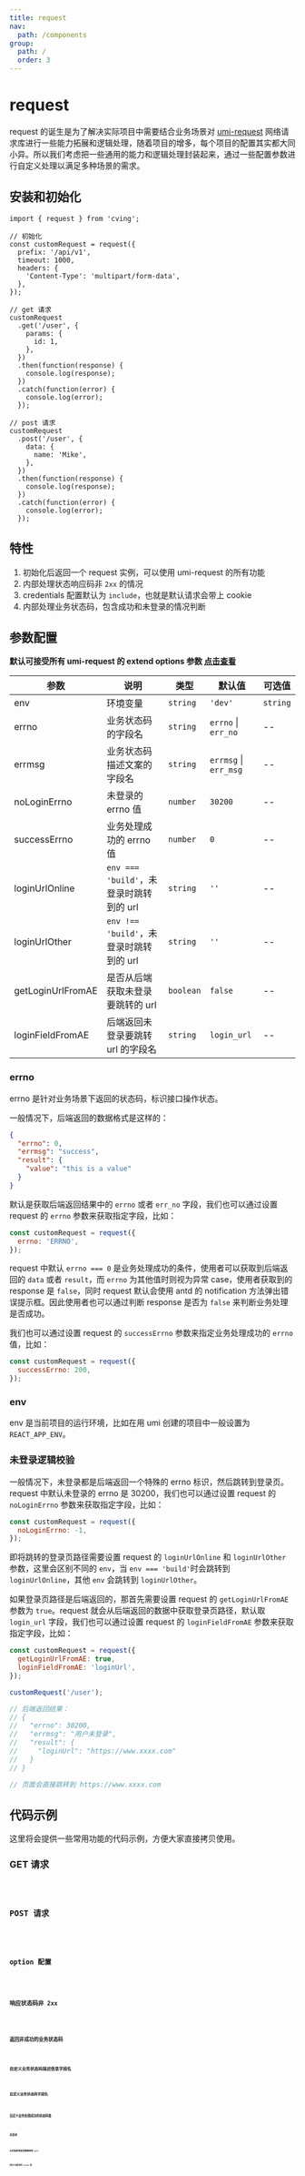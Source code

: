 ```yaml
---
title: request
nav:
  path: /components
group:
  path: /
  order: 3
---
```


# request

request 的诞生是为了解决实际项目中需要结合业务场景对 [umi-request](https://github.com/umijs/umi-request) 网络请求库进行一些能力拓展和逻辑处理，随着项目的增多，每个项目的配置其实都大同小异。所以我们考虑把一些通用的能力和逻辑处理封装起来，通过一些配置参数进行自定义处理以满足多种场景的需求。

## 安装和初始化

```tsx | pure
import { request } from 'cving';

// 初始化
const customRequest = request({
  prefix: '/api/v1',
  timeout: 1000,
  headers: {
    'Content-Type': 'multipart/form-data',
  },
});

// get 请求
customRequest
  .get('/user', {
    params: {
      id: 1,
    },
  })
  .then(function(response) {
    console.log(response);
  })
  .catch(function(error) {
    console.log(error);
  });

// post 请求
customRequest
  .post('/user', {
    data: {
      name: 'Mike',
    },
  })
  .then(function(response) {
    console.log(response);
  })
  .catch(function(error) {
    console.log(error);
  });
```

## 特性

1. 初始化后返回一个 request 实例，可以使用 umi-request 的所有功能
2. 内部处理状态响应码非 `2xx` 的情况
3. credentials 配置默认为 `include`，也就是默认请求会带上 cookie
4. 内部处理业务状态码，包含成功和未登录的情况判断

## 参数配置

**默认可接受所有 umi-request 的 extend options 参数 [点击查看](https://github.com/umijs/umi-request/blob/master/README_zh-CN.md#request-options-参数)**

| 参数              | 说明                                    | 类型      | 默认值                | 可选值   |
| ----------------- | --------------------------------------- | --------- | --------------------- | -------- |
| env               | 环境变量                                | `string`  | `'dev'`               | `string` | `'test'` \| `'dev'` \| `'mock'` \|`'build'` |
| errno             | 业务状态码的字段名                      | `string`  | `errno` \| `err_no`   | --       |
| errmsg            | 业务状态码描述文案的字段名              | `string`  | `errmsg` \| `err_msg` | --       |
| noLoginErrno      | 未登录的 errno 值                       | `number`  | `30200`               | --       |
| successErrno      | 业务处理成功的 errno 值                 | `number`  | `0`                   | --       |
| loginUrlOnline    | `env === 'build'`，未登录时跳转到的 url | `string`  | `''`                  | --       |
| loginUrlOther     | `env !== 'build'`，未登录时跳转到的 url | `string`  | `''`                  | --       |
| getLoginUrlFromAE | 是否从后端获取未登录要跳转的 url        | `boolean` | `false`               | --       |
| loginFieldFromAE  | 后端返回未登录要跳转 url 的字段名       | `string`  | `login_url`           | --       |

### errno

errno 是针对业务场景下返回的状态码，标识接口操作状态。

一般情况下，后端返回的数据格式是这样的：

```json
{
  "errno": 0,
  "errmsg": "success",
  "result": {
    "value": "this is a value"
  }
}
```

默认是获取后端返回结果中的 `errno` 或者 `err_no` 字段，我们也可以通过设置 request 的 `errno` 参数来获取指定字段，比如：

```jsx | pure
const customRequest = request({
  errno: 'ERRNO',
});
```

request 中默认 `errno === 0` 是业务处理成功的条件，使用者可以获取到后端返回的 `data` 或者 `result`，而 `errno` 为其他值时则视为异常 case，使用者获取到的 response 是 `false`，同时 request 默认会使用 antd 的 notification 方法弹出错误提示框。因此使用者也可以通过判断 response 是否为 `false` 来判断业务处理是否成功。

我们也可以通过设置 request 的 `successErrno` 参数来指定业务处理成功的 `errno` 值，比如：

```jsx | pure
const customRequest = request({
  successErrno: 200,
});
```

### env

env 是当前项目的运行环境，比如在用 umi 创建的项目中一般设置为 `REACT_APP_ENV`。

### 未登录逻辑校验

一般情况下，未登录都是后端返回一个特殊的 errno 标识，然后跳转到登录页。request 中默认未登录的 errno 是 30200，我们也可以通过设置 request 的 `noLoginErrno` 参数来获取指定字段，比如：

```jsx | pure
const customRequest = request({
  noLoginErrno: -1,
});
```

即将跳转的登录页路径需要设置 request 的 `loginUrlOnline` 和 `loginUrlOther` 参数，这里会区别不同的 `env`，当 `env === 'build'`时会跳转到 `loginUrlOnline`，其他 `env` 会跳转到 `loginUrlOther`。

如果登录页路径是后端返回的，那首先需要设置 request 的 `getLoginUrlFromAE` 参数为 `true`。request 就会从后端返回的数据中获取登录页路径，默认取 `login_url` 字段，我们也可以通过设置 request 的 `loginFieldFromAE` 参数来获取指定字段，比如：

```jsx | pure
const customRequest = request({
  getLoginUrlFromAE: true,
  loginFieldFromAE: 'loginUrl',
});

customRequest('/user');

// 后端返回结果：
// {
//   "errno": 30200,
//   "errmsg": "用户未登录",
//   "result": {
//     "loginUrl": "https://www.xxxx.com"
//   }
// }

// 页面会直接跳转到 https://www.xxxx.com
```

## 代码示例

这里将会提供一些常用功能的代码示例，方便大家直接拷贝使用。

### GET 请求

<code src="./demos/request/get.tsx">

### POST 请求

<code src="./demos/request/post.tsx">

### option 配置

<code src="./demos/request/option.tsx">

### 响应状态码非 2xx

<code src="./demos/request/statusError.tsx">

### 返回非成功的业务状态码

<code src="./demos/request/errnoError.tsx">

### 自定义业务状态码描述信息字段名

<code src="./demos/request/errmsgField.tsx">

### 自定义业务状态码字段名

<code src="./demos/request/errnoField.tsx">

### 自定义业务处理成功的状态码值

<code src="./demos/request/errnoCustomSucc.tsx">

### 未登录

<code src="./demos/request/noLgin.tsx">

### 从后端获取登录要跳转的 url

<code src="./demos/request/noLoginFromAE.tsx">

### 自定义未登录的 errno 值

<code src="./demos/request/noLoginErrnoCustom.tsx">
